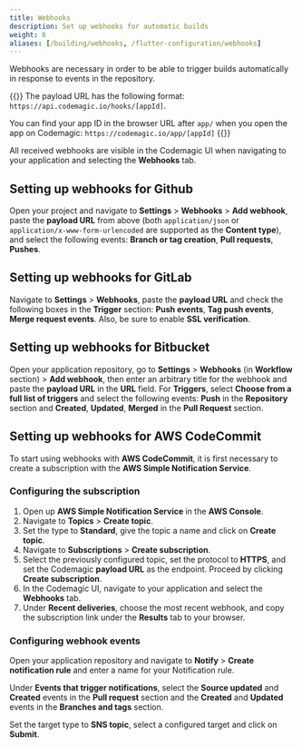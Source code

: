 ```yaml
---
title: Webhooks
description: Set up webhooks for automatic builds
weight: 6
aliases: [/building/webhooks, /flutter-configuration/webhooks]
---
```


Webhooks are necessary in order to be able to trigger builds automatically in response to events in the repository.

{{<notebox>}}
The payload URL has the following format: `https://api.codemagic.io/hooks/[appId]`.

You can find your app ID in the browser URL after `app/` when you open the app on Codemagic: `https://codemagic.io/app/[appId]`
{{</notebox>}}

All received webhooks are visible in the Codemagic UI when navigating to your application and selecting the **Webhooks** tab.

## Setting up webhooks for Github

Open your project and navigate to **Settings** > **Webhooks** > **Add webhook**, paste the **payload URL** from above (both `application/json` or `application/x-www-form-urlencoded` are supported as the **Content type**), and select the following events: **Branch or tag creation**, **Pull requests**, **Pushes**.

## Setting up webhooks for GitLab

Navigate to **Settings** > **Webhooks**, paste the **payload URL** and check the following boxes in the **Trigger** section: **Push events**, **Tag push events**, **Merge request events**. Also, be sure to enable **SSL verification**.

## Setting up webhooks for Bitbucket

Open your application repository, go to **Settings** > **Webhooks** (in **Workflow** section) > **Add webhook**, then enter an arbitrary title for the webhook and paste the **payload URL** in the **URL** field. For **Triggers**, select **Choose from a full list of triggers** and select the following events: **Push** in the **Repository** section and **Created**, **Updated**, **Merged** in the **Pull Request** section.

## Setting up webhooks for AWS CodeCommit

To start using webhooks with **AWS CodeCommit**, it is first necessary to create a subscription with the **AWS Simple Notification Service**.

### Configuring the subscription

1. Open up **AWS Simple Notification Service** in the **AWS Console**.
2. Navigate to **Topics** > **Create topic**.
3. Set the type to **Standard**, give the topic a name and click on **Create topic**.
4. Navigate to **Subscriptions** > **Create subscription**.
5. Select the previously configured topic, set the protocol to **HTTPS**, and set the Codemagic **payload URL** as the endpoint. Proceed by clicking **Create subscription**.
6. In the Codemagic UI, navigate to your application and select the **Webhooks** tab.
7. Under **Recent deliveries**, choose the most recent webhook, and copy the subscription link under the **Results** tab to your browser.

### Configuring webhook events

Open your application repository and navigate to **Notify** > **Create notification rule** and enter a name for your Notification rule.

Under **Events that trigger notifications**, select the **Source updated** and **Created** events in the **Pull request** section and the **Created** and **Updated** events in the **Branches and tags** section.

Set the target type to **SNS topic**, select a configured target and click on **Submit**.
